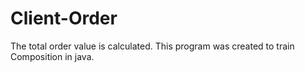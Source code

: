 # Client-Order
The total order value is calculated. This program was created to train Composition in java.
